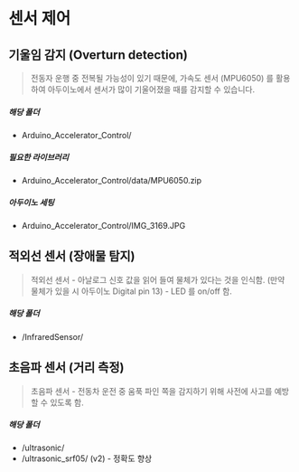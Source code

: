 # 센서 제어


## 기울임 감지 (Overturn detection)
> 전동자 운행 중 전복될 가능성이 있기 때문에, 가속도 센서 (MPU6050) 를 활용하여 아두이노에서 센서가 많이 기울어졌을 때를 감지할 수 있습니다. 

##### 해당 폴더
- Arduino_Accelerator_Control/

##### 필요한 라이브러리 
- Arduino_Accelerator_Control/data/MPU6050.zip


##### 아두이노 세팅
- Arduino_Accelerator_Control/IMG_3169.JPG

## 적외선 센서 (장애물 탐지)
> 적외선 센서 - 아날로그 신호 값을 읽어 들여 물체가 있다는 것을 인식함. (만약 물체가 있을 시 아두이노 Digital pin 13) - LED 를 on/off 함.
##### 해당 폴더
- /InfraredSensor/

## 초음파 센서 (거리 측정)
> 초음파 센서 - 전동차 운전 중 움푹 파인 쪽을 감지하기 위해 사전에 사고를 예방할 수 있도록 함. 
##### 해당 폴더
- /ultrasonic/
- /ultrasonic_srf05/ (v2) - 정확도 향상

